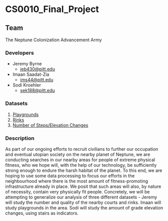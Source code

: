 # CS0010_Final_Project

## Team 
  The Neptune Colonization Advancement Army
  
### Developers
- Jeremy Byrne
  - jeb430@pitt.edu
- Imaan Saadat-Zia
  - ims44@pitt.edu
- Sodi Kroehler
  - sek188@pitt.edu
  
### Datasets
1. [Playgrounds](https://data.wprdc.org/dataset/playgrounds)
2. [Rinks](https://data.wprdc.org/dataset/city-of-pittsburgh-courts)
3. [Number of Steps/Elevation Changes](https://data.wprdc.org/dataset/city-steps)

### Description
As part of our ongoing efforts to recruit civilians to further our occupation and eventual utopian society on the nearby planet of Neptune, we are conducting searches in our nearby areas for people of extreme physical fitness, who we hope will, with the help of our technology, be sufficiently strong enough to endure the harsh habitat of the planet. To this end, we are hoping to use some data processing to focus our efforts in the neighbourhood where there is the most amount of fitness-promoting infrastructure already in place. We posit that such areas will also, by nature of necessity, contain very physically fit people.
Concretely, we will be attempting to generalize our analysis of three different datasets - Jeremy will study the number and quality of the nearby courts and rinks. Imaan will study playgrounds in the area. Sodi will study the amount of grade elevation changes, using stairs as indicators.
